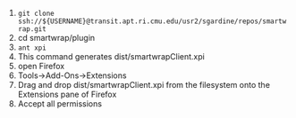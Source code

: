 1. `git clone ssh://${USERNAME}@transit.apt.ri.cmu.edu/usr2/sgardine/repos/smartwrap.git`
2. cd smartwrap/plugin
3. `ant xpi`
4. This command generates dist/smartwrapClient.xpi
5. open Firefox
6. Tools->Add-Ons->Extensions
7. Drag and drop dist/smartwrapClient.xpi from the filesystem onto the Extensions pane of Firefox
8. Accept all permissions
